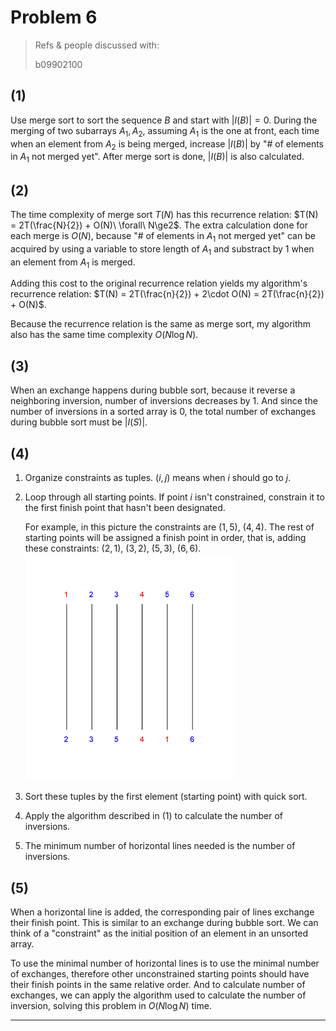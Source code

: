 # Problem 6

> Refs & people discussed with:
>
> b09902100

## (1)

Use merge sort to sort the sequence $B$ and start with $|I(B)|=0$.
During the merging of two subarrays $A_1, A_2$, assuming $A_1$ is the one at front, each time when an element from $A_2$ is being merged, increase $|I(B)|$ by "$\#$ of elements in $A_1$ not merged yet".
After merge sort is done, $|I(B)|$ is also calculated.

## (2)

The time complexity of merge sort $T(N)$ has this recurrence relation: $T(N) = 2T(\frac{N}{2}) + O(N)\ \forall\ N\ge2$.
The extra calculation done for each merge is $O(N)$, because "$\#$ of elements in $A_1$ not merged yet" can be acquired by using a variable to store length of $A_1$ and substract by 1 when an element from $A_1$ is merged.

Adding this cost to the original recurrence relation yields my algorithm's recurrence relation: $T(N) = 2T(\frac{n}{2}) + 2\cdot O(N) = 2T(\frac{n}{2}) + O(N)$.

Because the recurrence relation is the same as merge sort, my algorithm also has the same time complexity $O(N\log{N})$.

## (3)

When an exchange happens during bubble sort, because it reverse a neighboring inversion, number of inversions decreases by $1$. And since the number of inversions in a sorted array is $0$, the total number of exchanges during bubble sort must be $|I(S)|$.

## (4)

1. Organize constraints as tuples. $(i,j)$ means when $i$ should go to $j$.

2. Loop through all starting points. If point $i$ isn't constrained, constrain it to the first finish point that hasn't been designated.

   For example, in this picture the constraints are $(1, 5),\ (4, 4)$. The rest of starting points will be assigned a finish point in order, that is, adding these constraints: $(2,1),\ (3,2),\ (5,3),\ (6,6)$.
   <img src="p6-4.png" alt="p6-4" style="zoom:67%;" />

3. Sort these tuples by the first element (starting point) with quick sort.

4. Apply the algorithm described in (1) to calculate the number of inversions.

5. The minimum number of horizontal lines needed is the number of inversions.

## (5)

When a horizontal line is added, the corresponding pair of lines exchange their finish point. This is similar to an exchange during bubble sort. We can think of a "constraint" as the initial position of an element in an unsorted array.

To use the minimal number of horizontal lines is to use the minimal number of exchanges, therefore other unconstrained starting points should have their finish points in the same relative order. And to calculate number of exchanges, we can apply the algorithm used to calculate the number of inversion, solving this problem in $O(N\log{N})$ time.

---

